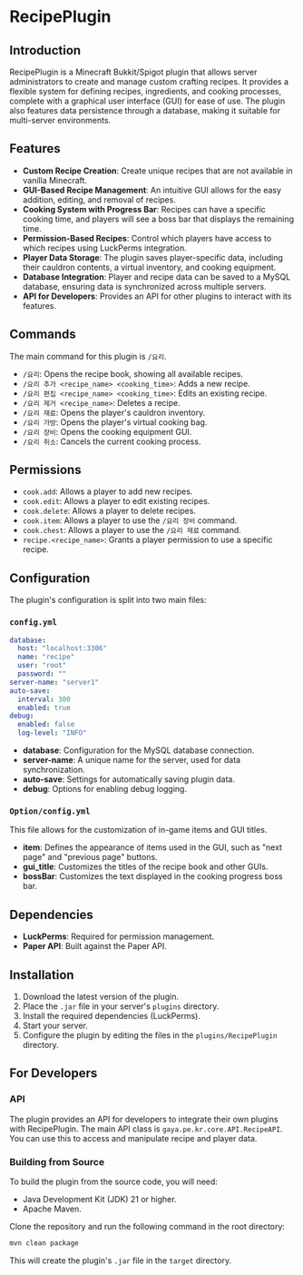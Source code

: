 # RecipePlugin

## Introduction

RecipePlugin is a Minecraft Bukkit/Spigot plugin that allows server administrators to create and manage custom crafting recipes. It provides a flexible system for defining recipes, ingredients, and cooking processes, complete with a graphical user interface (GUI) for ease of use. The plugin also features data persistence through a database, making it suitable for multi-server environments.

## Features

* **Custom Recipe Creation**: Create unique recipes that are not available in vanilla Minecraft.
* **GUI-Based Recipe Management**: An intuitive GUI allows for the easy addition, editing, and removal of recipes.
* **Cooking System with Progress Bar**: Recipes can have a specific cooking time, and players will see a boss bar that displays the remaining time.
* **Permission-Based Recipes**: Control which players have access to which recipes using LuckPerms integration.
* **Player Data Storage**: The plugin saves player-specific data, including their cauldron contents, a virtual inventory, and cooking equipment.
* **Database Integration**: Player and recipe data can be saved to a MySQL database, ensuring data is synchronized across multiple servers.
* **API for Developers**: Provides an API for other plugins to interact with its features.

## Commands

The main command for this plugin is `/요리`.

* `/요리`: Opens the recipe book, showing all available recipes.
* `/요리 추가 <recipe_name> <cooking_time>`: Adds a new recipe.
* `/요리 편집 <recipe_name> <cooking_time>`: Edits an existing recipe.
* `/요리 제거 <recipe_name>`: Deletes a recipe.
* `/요리 재료`: Opens the player's cauldron inventory.
* `/요리 가방`: Opens the player's virtual cooking bag.
* `/요리 장비`: Opens the cooking equipment GUI.
* `/요리 취소`: Cancels the current cooking process.

## Permissions

* `cook.add`: Allows a player to add new recipes.
* `cook.edit`: Allows a player to edit existing recipes.
* `cook.delete`: Allows a player to delete recipes.
* `cook.item`: Allows a player to use the `/요리 장비` command.
* `cook.chest`: Allows a player to use the `/요리 재료` command.
* `recipe.<recipe_name>`: Grants a player permission to use a specific recipe.

## Configuration

The plugin's configuration is split into two main files:

### `config.yml`

```yaml
database:
  host: "localhost:3306"
  name: "recipe"
  user: "root"
  password: ""
server-name: "server1"
auto-save:
  interval: 300
  enabled: true
debug:
  enabled: false
  log-level: "INFO"
````

  * **database**: Configuration for the MySQL database connection.
  * **server-name**: A unique name for the server, used for data synchronization.
  * **auto-save**: Settings for automatically saving plugin data.
  * **debug**: Options for enabling debug logging.

### `Option/config.yml`

This file allows for the customization of in-game items and GUI titles.

  * **item**: Defines the appearance of items used in the GUI, such as "next page" and "previous page" buttons.
  * **gui\_title**: Customizes the titles of the recipe book and other GUIs.
  * **bossBar**: Customizes the text displayed in the cooking progress boss bar.

## Dependencies

  * **LuckPerms**: Required for permission management.
  * **Paper API**: Built against the Paper API.

## Installation

1.  Download the latest version of the plugin.
2.  Place the `.jar` file in your server's `plugins` directory.
3.  Install the required dependencies (LuckPerms).
4.  Start your server.
5.  Configure the plugin by editing the files in the `plugins/RecipePlugin` directory.

## For Developers

### API

The plugin provides an API for developers to integrate their own plugins with RecipePlugin. The main API class is `gaya.pe.kr.core.API.RecipeAPI`. You can use this to access and manipulate recipe and player data.

### Building from Source

To build the plugin from the source code, you will need:

  * Java Development Kit (JDK) 21 or higher.
  * Apache Maven.

Clone the repository and run the following command in the root directory:

```bash
mvn clean package
```

This will create the plugin's `.jar` file in the `target` directory.

